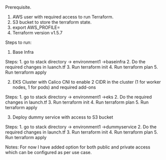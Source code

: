 Prerequisite.

1. AWS user with required access to run Terraform.
2. S3 bucket to store the terraform state.
3. export AWS_PROFILE=<Profile name>
4. Terraform version v1.5.7

Steps to run:

1. Base Infra

Steps: 1. go to stack directory -> environment1 ->baseinfra
       2. Do the required changes in luanch.tf
       3. Run terraform init
       4. Run terraform plan
       5. Run terraform apply

       
2. EKS Cluster with Calico CNI to enable 2 CIDR in the cluster (1 for worker nodes, 1 for pods) and required add-ons

Steps: 1. go to stack directory -> environment1 ->eks
       2. Do the required changes in launch.tf
       3. Run terraform init
       4. Run terraform plan
       5. Run terraform apply

3. Deploy dummy service with access to S3 bucket

Steps: 1. go to stack directory -> environment1 ->dummyservice
       2. Do the required changes in launch.tf
       3. Run terraform init
       4. Run terraform plan
       5. Run terraform apply

Notes: For now I have added option for both public and private access which can be configured as per use case.
